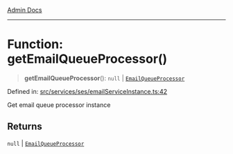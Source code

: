 [Admin Docs](/)

***

# Function: getEmailQueueProcessor()

> **getEmailQueueProcessor**(): `null` \| [`EmailQueueProcessor`](../../EmailQueueProcessor/classes/EmailQueueProcessor.md)

Defined in: [src/services/ses/emailServiceInstance.ts:42](https://github.com/Sourya07/talawa-api/blob/61a1911602b2f0aac7635e08ae2918f4f768e8ff/src/services/ses/emailServiceInstance.ts#L42)

Get email queue processor instance

## Returns

`null` \| [`EmailQueueProcessor`](../../EmailQueueProcessor/classes/EmailQueueProcessor.md)
